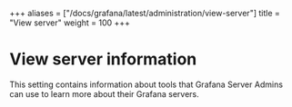 +++
aliases = ["/docs/grafana/latest/administration/view-server"]
title = "View server"
weight = 100
+++

# View server information

This setting contains information about tools that Grafana Server Admins can use to learn more about their Grafana servers.
